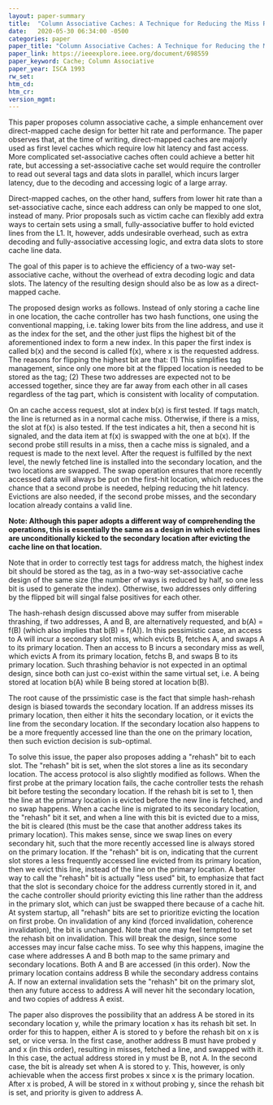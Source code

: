```yaml
---
layout: paper-summary
title:  "Column Associative Caches: A Technique for Reducing the Miss Rate of Direct-Mapped Caches"
date:   2020-05-30 06:34:00 -0500
categories: paper
paper_title: "Column Associative Caches: A Technique for Reducing the Miss Rate of Direct-Mapped Caches"
paper_link: https://ieeexplore.ieee.org/document/698559
paper_keyword: Cache; Column Associative
paper_year: ISCA 1993
rw_set:
htm_cd:
htm_cr:
version_mgmt:
---
```


This paper proposes column associative cache, a simple enhancement over direct-mapped cache design for better hit
rate and performance. The paper observes that, at the time of writing, direct-mapped caches are majorly used as 
first level caches which require low hit latency and fast access. More complicated set-associative caches often could
achieve a better hit rate, but accessing a set-associative cache set would require the controller to read out several
tags and data slots in parallel, which incurs larger latency, due to the decoding and accessing logic of a large array.

Direct-mapped caches, on the other hand, suffers from lower hit rate than a set-associative cache, since each address
can only be mapped to one slot, instead of many. Prior proposals such as victim cache can flexibly add extra ways to
certain sets using a small, fully-associative buffer to hold evicted lines from the L1. It, however, adds undesirable
overhead, such as extra decoding and fully-associative accessing logic, and extra data slots to store cache line data. 

The goal of this paper is to achieve the efficiency of a two-way set-associative cache, without the overhead 
of extra decoding logic and data slots. The latency of the resulting design should also be as low as a direct-mapped
cache.

The proposed design works as follows. Instead of only storing a cache line in one location, the cache controller has
two hash functions, one using the conventional mapping, i.e. taking lower bits from the line address, and use it 
as the index for the set, and the other just flips the highest bit of the aforementioned index to form a new index. 
In this paper the first index is called b(x) and the second is called f(x), where x is the requested address.
The reasons for flipping the highest bit are that: (1) This simplifies tag management, since only one more bit
at the flipped location is needed to be stored as the tag; (2) These two addresses are expected not to be accessed
together, since they are far away from each other in all cases regardless of the tag part, which is consistent with
locality of computation. 

On an cache access request, slot at index b(x) is first tested. If tags match, the line is returned as in a normal
cache miss. Otherwise, if there is a miss, the slot at f(x) is also tested. If the test indicates a hit, then a 
second hit is signaled, and the data item at f(x) is swapped with the one at b(x). 
If the second probe still results in a miss, then a cache miss is signaled, and a request is made to the next level.
After the request is fulfilled by the next level, the newly fetched line is installed into the secondary location,
and the two locations are swapped.
The swap operation ensures that more recently accessed data will always be put on the first-hit location, which reduces 
the chance that a second probe is needed, helping reducing the hit latency.
Evictions are also needed, if the second probe misses, and the secondary location already contains a valid line.

**Note: Although this paper adopts a different way of comprehending the operations, this is essentially the same 
as a design in which evicted lines are unconditionally kicked to the secondary location after evicting the cache 
line on that location.**

Note that in order to correctly test tags for address match, the highest index bit should be stored as the tag, 
as in a two-way set-associative cache design of the same size (the number of ways is reduced by half, so one less bit
is used to generate the index). Otherwise, two addresses only differing by the flipped bit will singal false positives
for each other.

The hash-rehash design discussed above may suffer from miserable thrashing, if two addresses, A and B, are alternatively 
requested, and b(A) = f(B) (which also implies that b(B) = f(A)). In this pessimistic case, an access to A will incur a 
secondary slot miss, which evicts B, fetches A, and swaps A to its primary location. Then an access to B incurs a secondary
miss as well, which evicts A from its primary location, fetchs B, and swaps B to its primary location. Such thrashing behavior
is not expected in an optimal design, since both can just co-exist within the same virtual set, i.e. A being stored at
location b(A) while B being stored at location b(B). 

The root cause of the prssimistic case is the fact that simple hash-rehash design is biased towards the secondary location.
If an address misses its primary location, then either it hits the secondary location, or it evicts the line from the 
secondary location. If the secondary location also happens to be a more frequently accessed line than the one on
the primary location, then such eviction decision is sub-optimal.

To solve this issue, the paper also proposes adding a "rehash" bit to each slot. The "rehash" bit is set, when the slot
stores a line as its secondary location. The access protocol is also slightly modified as follows. When the first probe
at the primary location fails, the cache controller tests the rehash bit before testing the secondary location. If the 
rehash bit is set to 1, then the line at the primary location is evicted before the new line is fetched, and no swap
happens. When a cache line is migrated to its secondary location, the "rehash" bit it set, and when a line with this bit 
is evicted due to a miss, the bit is cleared (this must be the case that another address takes its primary location).
This makes sense, since we swap lines on every secondary hit, such that the more recently accessed line is always stored 
on the primary location. If the "rehash" bit is on, indicating that the current slot stores a less frequently accessed line
evicted from its primary location, then we evict this line, instead of the line on the primary location.
A better way to call the "rehash" bit is actually "less used" bit, to emphasize that fact that the slot is secondary choice
for the address currently stored in it, and the cache controller should priority evicting this line rather than the 
address in the primary slot, which can just be swapped there because of a cache hit. 
At system startup, all "rehash" bits are set to prioritize evicting the location on first probe. 
On invalidation of any kind (forced invalidation, coherence invalidation), the bit is unchanged. Note that one may
feel tempted to set the rehash bit on invalidation. This will break the design, since some accesses may incur 
false cache miss. To see why this happens, imagine the case where addresses A and B both map to the same 
primary and secondary locations. Both A and B are accessed (in this order). Now the primary location contains 
address B while the secondary address contains A. If now an external invalidation sets the "rehash" bit on the primary
slot, then any future access to address A will never hit the secondary location, and two copies of address A exist.

The paper also disproves the possibility that an address A be stored in its secondary location y, while the primary location
x has its rehash bit set. In order for this to happen, either A is stored to y before the rehash bit on x is set, or 
vice versa. In the first case, another address B must have probed y and x (in this order), resulting in misses, fetched
a line, and swapped with it. In this case, the actual address stored in y must be B, not A. In the second case, the bit is 
already set when A is stored to y. This, however, is only achievable when the access first probes x since x is the primary
location. After x is probed, A will be stored in x without probing y, since the rehash bit is set, and priority
is given to address A.
